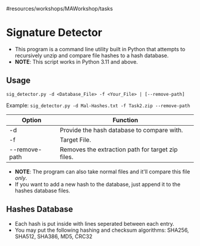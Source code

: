 #resources/workshops/MAWorkshop/tasks 
# Signature Detector
- This program is a command line utility built in Python that attempts to recursively unzip and compare file hashes to a hash database.
- **NOTE**: This script works in Python 3.11 and above.
## Usage
```batch
sig_detector.py -d <Database_File> -f <Your_File> | [--remove-path]
```
Example: `sig_detector.py -d Mal-Hashes.txt -f Task2.zip --remove-path`

| Option         | Function     
|--------------|-----------|
| -d | Provide the hash database to compare with.|
|-f | Target File.  |
| --remove-path | Removes the extraction path for target zip files.

- **NOTE**: The program can also take normal files and it'll compare this file *only*.
- If you want to add a new hash to the database, just append it to the hashes database files.
## Hashes Database
- Each hash is put inside with lines seperated between each entry.
- You may put the following hashing and checksum algorithms: SHA256, SHA512, SHA386, MD5, CRC32